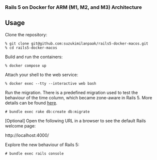 ### Rails 5 on Docker for ARM (M1, M2, and M3) Architecture

## Usage

Clone the repository:

```shell
% git clone git@github.com:suzukimilanpaak/rails5-docker-macos.git
% cd rails5-docker-macos
```

Build and run the containers:

```shell
% docker compose up
```

Attach your shell to the web service:

```shell
% docker exec --tty --interactive web bash
```

Run the migration. There is a predefined migration used to test the behaviour of the time column, which became zone-aware in Rails 5. More details can be found [here](https://liefery-it-legacy.github.io/blog/2017/10/25/times-in-rails-5.html).

```shell
# bundle exec rake db:create db:migrate
```

[Optional] Open the following URL in a browser to see the default Rails welcome page:

http://localhost:4000/

Explore the new behaviour of Rails 5:

```shell
# bundle exec rails console
```